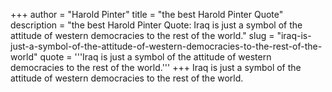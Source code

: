 +++
author = "Harold Pinter"
title = "the best Harold Pinter Quote"
description = "the best Harold Pinter Quote: Iraq is just a symbol of the attitude of western democracies to the rest of the world."
slug = "iraq-is-just-a-symbol-of-the-attitude-of-western-democracies-to-the-rest-of-the-world"
quote = '''Iraq is just a symbol of the attitude of western democracies to the rest of the world.'''
+++
Iraq is just a symbol of the attitude of western democracies to the rest of the world.
